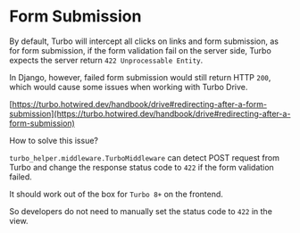 # Form Submission

By default, Turbo will intercept all clicks on links and form submission, as for form submission, if the form validation fail on the server side, Turbo expects the server return `422 Unprocessable Entity`.

In Django, however, failed form submission would still return HTTP `200`, which would cause some issues when working with Turbo Drive.

[https://turbo.hotwired.dev/handbook/drive#redirecting-after-a-form-submission](https://turbo.hotwired.dev/handbook/drive#redirecting-after-a-form-submission)

How to solve this issue?

`turbo_helper.middleware.TurboMiddleware` can detect POST request from Turbo and change the response status code to `422` if the form validation failed.

It should work out of the box for `Turbo 8+` on the frontend.

So developers do not need to manually set the status code to `422` in the view.
